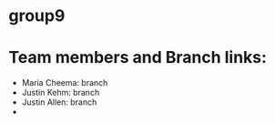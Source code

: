 # group9

# Team members and Branch links:
- Maria Cheema: branch 
- Justin Kehm:  branch
- Justin Allen: branch
- 
